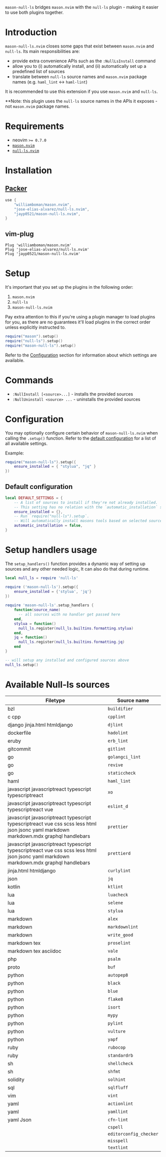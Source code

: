 `mason-null-ls` bridges `mason.nvim` with the `null-ls` plugin - making it easier to use both plugins together.


# Introduction

`mason-null-ls.nvim` closes some gaps that exist between `mason.nvim` and `null-ls`. Its main responsibilities are:

-   provide extra convenience APIs such as the `:NullLsInstall` command
-   allow you to (i) automatically install, and (ii) automatically set up a predefined list of sources
-   translate between `null-ls` source names and `mason.nvim` package names (e.g. `haml_lint` <-> `haml-lint`)

It is recommended to use this extension if you use `mason.nvim` and `null-ls`.

**Note: this plugin uses the `null-ls` source names in the APIs it exposes - not `mason.nvim` package names.


# Requirements

-   neovim `>= 0.7.0`
-   [`mason.nvim`](https://github.com/williamboman/mason.nvim)
-   [`null-ls.nvim`](https://github.com/jose-elias-alvarez/null-ls.nvim)


# Installation

## [Packer](https://github.com/wbthomason/packer.nvim)

```lua
use {
    "williamboman/mason.nvim",
    "jose-elias-alvarez/null-ls.nvim",
    "jayp0521/mason-null-ls.nvim",
}
```

## vim-plug

```vim
Plug 'williamboman/mason.nvim'
Plug 'jose-elias-alvarez/null-ls.nvim'
Plug 'jayp0521/mason-null-ls.nvim'
```


# Setup

It's important that you set up the plugins in the following order:

1. `mason.nvim`
2. `null-ls`
3. `mason-null-ls.nvim`

Pay extra attention to this if you're using a plugin manager to load plugins for you, as there are no guarantees it'll
load plugins in the correct order unless explicitly instructed to.

```lua
require("mason").setup()
require("null-ls").setup()
require("mason-null-ls").setup()
```

Refer to the [Configuration](#configuration) section for information about which settings are available.


# Commands

-   `:NullInstall [<source>...]` - installs the provided sources
-   `:NullUninstall <source> ...` - uninstalls the provided sources


# Configuration

You may optionally configure certain behavior of `mason-null-ls.nvim` when calling the `.setup()` function. Refer to
the [default configuration](#default-configuration) for a list of all available settings.

Example:

```lua
require("mason-null-ls").setup({
    ensure_installed = { "stylua", "jq" }
})
```

## Default configuration

```lua
local DEFAULT_SETTINGS = {
    -- A list of sources to install if they're not already installed.
    -- This setting has no relation with the `automatic_installation` setting.
    ensure_installed = {},
    -- Run `require("null-ls").setup`.
    -- Will automatically install masons tools based on selected sources in `null-ls`.
    automatic_installation = false,
}
```


# Setup handlers usage

The `setup_handlers()` function provides a dynamic way of setting up sources and any other needed logic, It can also do that during runtime.

```lua
local null_ls = require 'null-ls'

require ('mason-null-ls').setup({
    ensure_installed = {'stylua', 'jq'}
})
  
require 'mason-null-ls'.setup_handlers {
    function(source_name)
      -- all sources with no handler get passed here
    end,
    stylua = function()
      null_ls.register(null_ls.builtins.formatting.stylua)
    end,
    jq = function()
      null_ls.register(null_ls.builtins.formatting.jq)
    end
}

-- will setup any installed and configured sources above
null_ls.setup()
```


# Available Null-ls sources


| Filetype                                                                                                                              | Source name            |
|---------------------------------------------------------------------------------------------------------------------------------------|------------------------|
| bzl                                                                                                                                   | `buildifier`           |
| c cpp                                                                                                                                 | `cpplint`              |
| django jinja.html htmldjango                                                                                                          | `djlint`               |
| dockerfile                                                                                                                            | `hadolint`             |
| eruby                                                                                                                                 | `erb_lint`             |
| gitcommit                                                                                                                             | `gitlint`              |
| go                                                                                                                                    | `golangci_lint`        |
| go                                                                                                                                    | `revive`               |
| go                                                                                                                                    | `staticcheck`          |
| haml                                                                                                                                  | `haml_lint`            |
| javascript javascriptreact typescript typescriptreact                                                                                 | `xo`                   |
| javascript javascriptreact typescript typescriptreact vue                                                                             | `eslint_d`             |
| javascript javascriptreact typescript typescriptreact vue css scss less html json jsonc yaml markdown markdown.mdx graphql handlebars | `prettier`             |
| javascript javascriptreact typescript typescriptreact vue css scss less html json jsonc yaml markdown markdown.mdx graphql handlebars | `prettierd`            |
| jinja.html htmldjango                                                                                                                 | `curlylint`            |
| json                                                                                                                                  | `jq`                   |
| kotlin                                                                                                                                | `ktlint`               |
| lua                                                                                                                                   | `luacheck`             |
| lua                                                                                                                                   | `selene`               |
| lua                                                                                                                                   | `stylua`               |
| markdown                                                                                                                              | `alex`                 |
| markdown                                                                                                                              | `markdownlint`         |
| markdown                                                                                                                              | `write_good`           |
| markdown tex                                                                                                                          | `proselint`            |
| markdown tex asciidoc                                                                                                                 | `vale`                 |
| php                                                                                                                                   | `psalm`                |
| proto                                                                                                                                 | `buf`                  |
| python                                                                                                                                | `autopep8`             |
| python                                                                                                                                | `black`                |
| python                                                                                                                                | `blue`                 |
| python                                                                                                                                | `flake8`               |
| python                                                                                                                                | `isort`                |
| python                                                                                                                                | `mypy`                 |
| python                                                                                                                                | `pylint`               |
| python                                                                                                                                | `vulture`              |
| python                                                                                                                                | `yapf`                 |
| ruby                                                                                                                                  | `rubocop`              |
| ruby                                                                                                                                  | `standardrb`           |
| sh                                                                                                                                    | `shellcheck`           |
| sh                                                                                                                                    | `shfmt`                |
| solidity                                                                                                                              | `solhint`              |
| sql                                                                                                                                   | `sqlfluff`             |
| vim                                                                                                                                   | `vint`                 |
| yaml                                                                                                                                  | `actionlint`           |
| yaml                                                                                                                                  | `yamllint`             |
| yaml Json                                                                                                                             | `cfn-lint`             |
|                                                                                                                                       | `cspell`               |
|                                                                                                                                       | `editorconfig_checker` |
|                                                                                                                                       | `misspell`             |
|                                                                                                                                       | `textlint`             |
